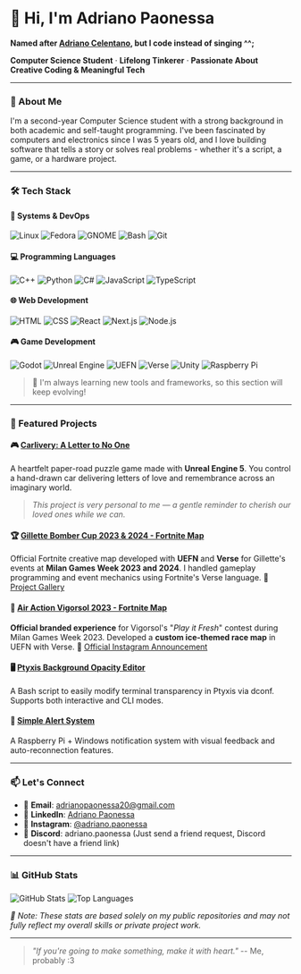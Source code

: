 # 🐧 Hi, I'm Adriano Paonessa
**Named after [Adriano Celentano](https://en.wikipedia.org/wiki/Adriano_Celentano), but I code instead of singing ^^;**

**Computer Science Student** · **Lifelong Tinkerer** · **Passionate About Creative Coding & Meaningful Tech**

---

### 🧠 About Me
I'm a second-year Computer Science student with a strong background in both academic and self-taught programming. I've been fascinated by computers and electronics since I was 5 years old, and I love building software that tells a story or solves real problems - whether it's a script, a game, or a hardware project.

---

### 🛠️ Tech Stack

#### 🐧 Systems & DevOps
![Linux](https://img.shields.io/badge/Linux-FCC624?style=for-the-badge&logo=linux&logoColor=black)
![Fedora](https://img.shields.io/badge/Fedora-294172?style=for-the-badge&logo=fedora&logoColor=white)
![GNOME](https://img.shields.io/badge/GNOME-4A86CF?style=for-the-badge&logo=gnome&logoColor=white)
![Bash](https://img.shields.io/badge/Bash-4EAA25?style=for-the-badge&logo=gnu-bash&logoColor=white)
![Git](https://img.shields.io/badge/Git-F05032?style=for-the-badge&logo=git&logoColor=white)

#### 💻 Programming Languages
![C++](https://img.shields.io/badge/C++-00599C?style=for-the-badge&logo=c%2B%2B&logoColor=white)
![Python](https://img.shields.io/badge/Python-3776AB?style=for-the-badge&logo=python&logoColor=white)
![C#](https://img.shields.io/badge/C%23-239120?style=for-the-badge&logo=c-sharp&logoColor=white)
![JavaScript](https://img.shields.io/badge/JavaScript-F7DF1E?style=for-the-badge&logo=javascript&logoColor=black)
![TypeScript](https://img.shields.io/badge/TypeScript-3178C6?style=for-the-badge&logo=typescript&logoColor=white)

#### 🌐 Web Development
![HTML](https://img.shields.io/badge/HTML-E34F26?style=for-the-badge&logo=html5&logoColor=white)
![CSS](https://img.shields.io/badge/CSS-1572B6?style=for-the-badge&logo=css3&logoColor=white)
![React](https://img.shields.io/badge/React-20232A?style=for-the-badge&logo=react&logoColor=61DAFB)
![Next.js](https://img.shields.io/badge/Next.js-000000?style=for-the-badge&logo=nextdotjs&logoColor=white)
![Node.js](https://img.shields.io/badge/Node.js-339933?style=for-the-badge&logo=nodedotjs&logoColor=white)

#### 🎮 Game Development
![Godot](https://img.shields.io/badge/Godot-478CBF?style=for-the-badge&logo=godotengine&logoColor=white)
![Unreal Engine](https://img.shields.io/badge/Unreal%20Engine-0E1128?style=for-the-badge&logo=unrealengine&logoColor=white)
![UEFN](https://img.shields.io/badge/UEFN-313131?style=for-the-badge&logo=fortnite&logoColor=white)
![Verse](https://img.shields.io/badge/Verse-00C8EE?style=for-the-badge&logo=fortnite&logoColor=white)
![Unity](https://img.shields.io/badge/Unity-FFFFFF?style=for-the-badge&logo=unity&logoColor=black)
![Raspberry Pi](https://img.shields.io/badge/Raspberry%20Pi-A22846?style=for-the-badge&logo=raspberrypi&logoColor=white)

> 🚧 I'm always learning new tools and frameworks, so this section will keep evolving!

---

### 🌟 Featured Projects

#### 🎮 [Carlivery: A Letter to No One](https://adrianopaonessa.itch.io/carlivery-a-letter-to-no-one)
A heartfelt paper-road puzzle game made with **Unreal Engine 5**.
You control a hand-drawn car delivering letters of love and remembrance across an imaginary world.
> *This project is very personal to me — a gentle reminder to cherish our loved ones while we can.*

#### 🏆 [Gillette Bomber Cup 2023 & 2024 - Fortnite Map](https://gillettebombercup.com/)
Official Fortnite creative map developed with **UEFN** and **Verse** for Gillette's events at **Milan Games Week 2023 and 2024**.
I handled gameplay programming and event mechanics using Fortnite's Verse language.
📸 [Project Gallery](https://www.instagram.com/p/CzhNAuzqHO_/?img_index=1)

#### 🚙 [Air Action Vigorsol 2023 - Fortnite Map](https://www.instagram.com/p/Cy5qPQyIfWH/)
**Official branded experience** for Vigorsol's "*Play it Fresh*" contest during Milan Games Week 2023.
Developed a **custom ice-themed race map** in UEFN with Verse.
📸 [Official Instagram Announcement](https://www.instagram.com/p/Cy5qPQyIfWH/)

#### 🖥️ [Ptyxis Background Opacity Editor](https://github.com/adrianopaonessa/Ptyxis-Terminal-Transparency-Script)
A Bash script to easily modify terminal transparency in Ptyxis via dconf. Supports both interactive and CLI modes.

#### 🚨 [Simple Alert System](https://github.com/adrianopaonessa/simple-raspberrypi-alert)
A Raspberry Pi + Windows notification system with visual feedback and auto-reconnection features.

---

### 📫 Let's Connect
- 📧 **Email**: [adrianopaonessa20@gmail.com](mailto:adrianopaonessa20@gmail.com)
- 💼 **LinkedIn**: [Adriano Paonessa](https://www.linkedin.com/in/adriano-paonessa/)
- 📸 **Instagram**: [@adriano.paonessa](https://www.instagram.com/adriano.paonessa/)
- 💬 **Discord**: adriano.paonessa (Just send a friend request, Discord doesn't have a friend link)

---

### 📊 GitHub Stats
![GitHub Stats](https://github-readme-stats.vercel.app/api?username=adrianopaonessa&show_icons=true&title_color=4CAF50&text_color=ffffff&icon_color=4CAF50&border_color=4CAF50&bg_color=00000000&hide_border=false)
![Top Languages](https://github-readme-stats.vercel.app/api/top-langs/?username=adrianopaonessa&layout=compact&title_color=4CAF50&text_color=ffffff&border_color=4CAF50&bg_color=00000000&hide_border=false)

*📝 Note: These stats are based solely on my public repositories and may not fully reflect my overall skills or private project work.*

---

> *"If you're going to make something, make it with heart."*
> -- Me, probably :3
